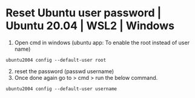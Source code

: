 # Reset Ubuntu user password | Ubuntu 20.04 | WSL2 | Windows

1. Open cmd in windows (ubuntu app: To enable the root instead of user name)
```
ubuntu2004 config --default-user root
```
2. reset the password (passwd username)
3. Once done again go to > cmd > run the below command.
```
ubuntu2004 config --default-user username
```
